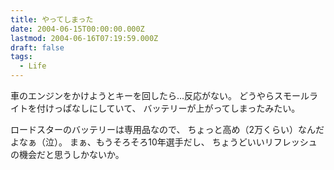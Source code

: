 ```yaml
---
title: やってしまった
date: 2004-06-15T00:00:00.000Z
lastmod: 2004-06-16T07:19:59.000Z
draft: false
tags:
  - Life
---
```


車のエンジンをかけようとキーを回したら…反応がない。 どうやらスモールライトを付けっぱなしにしていて、 バッテリーが上がってしまったみたい。

ロードスターのバッテリーは専用品なので、 ちょっと高め（2万くらい）なんだよなぁ（泣）。 まぁ、もうそろそろ10年選手だし、 ちょうどいいリフレッシュの機会だと思うしかないか。
